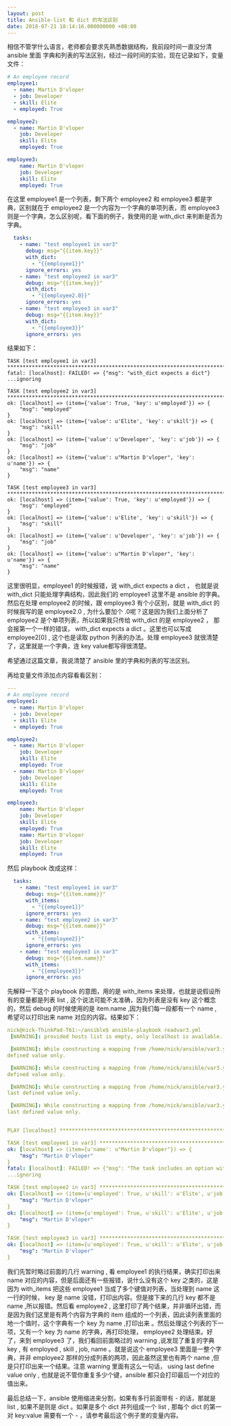 ```yaml
---
layout: post
title: Ansible-list 和 dict 的写法区别
date: 2018-07-21 18:14:16.000000000 +08:00
---
```


相信不管学什么语言，老师都会要求先熟悉数据结构，我前段时间一直没分清 ansible 里面 字典和列表的写法区别，经过一段时间的实验，现在记录如下，变量文件：

```yaml
# An employee record
employee1:
  - name: Martin D'vloper
  - job: Developer
  - skill: Elite
  - employed: True

employee2:
  - name: Martin D'vloper
    job: Developer
    skill: Elite
    employed: True

employee3:
    name: Martin D'vloper
    job: Developer
    skill: Elite
    employed: True
```

在这里 employee1 是一个列表，剩下两个 employee2 和 employee3 都是字典，区别就在于 employee2 是一个内容为一个字典的单项列表，而 employee3 则是一个字典，怎么区别呢，看下面的例子，我使用的是 with_dict 来判断是否为字典。

```yaml
  tasks:
    - name: "test employee1 in var3"
      debug: msg="{{item.key}}"
      with_dict:
        - "{{employee1}}"
      ignore_errors: yes
    - name: "test employee2 in var3"
      debug: msg="{{item.key}}"
      with_dict:
        - "{{employee2.0}}"
      ignore_errors: yes
    - name: "test employee3 in var3"
      debug: msg="{{item.key}}"
      with_dict:
        - "{{employee3}}"
      ignore_errors: yes
```

结果如下：

```
TASK [test employee1 in var3] **************************************************************************************************************
fatal: [localhost]: FAILED! => {"msg": "with_dict expects a dict"}
...ignoring

TASK [test employee2 in var3] **************************************************************************************************************
ok: [localhost] => (item={'value': True, 'key': u'employed'}) => {
    "msg": "employed"
}
ok: [localhost] => (item={'value': u'Elite', 'key': u'skill'}) => {
    "msg": "skill"
}
ok: [localhost] => (item={'value': u'Developer', 'key': u'job'}) => {
    "msg": "job"
}
ok: [localhost] => (item={'value': u"Martin D'vloper", 'key': u'name'}) => {
    "msg": "name"
}

TASK [test employee3 in var3] **************************************************************************************************************
ok: [localhost] => (item={'value': True, 'key': u'employed'}) => {
    "msg": "employed"
}
ok: [localhost] => (item={'value': u'Elite', 'key': u'skill'}) => {
    "msg": "skill"
}
ok: [localhost] => (item={'value': u'Developer', 'key': u'job'}) => {
    "msg": "job"
}
ok: [localhost] => (item={'value': u"Martin D'vloper", 'key': u'name'}) => {
    "msg": "name"
}
```

这里很明显，employee1 的时候报错，说 with_dict expects a dict ， 也就是说 with_dict 只能处理字典结构，因此我们的 employee1 这里不是 ansible 的字典。然后在处理 employee2 的时候，跟 employee3 有个小区别，就是 with_dict 的时候我写的是 employee2.0 , 为什么要加个 .0呢？这是因为我们上面分析了 employee2 是个单项列表，所以如果我只传给 with_dict 的是 employee2 ， 那会报第一个一样的错误， with_dict expects a dict 。这里也可以写成 employee2[0] , 这个也是读取 python 列表的办法。处理 employee3 就很清楚了，这里就是一个字典，连 key value都写得很清楚。

希望通过这篇文章，我说清楚了 ansible 里的字典和列表的写法区别。

再给变量文件添加点内容看看区别：

```yaml
---
# An employee record
employee1:
  - name: Martin D'vloper
  - job: Developer
  - skill: Elite
  - employed: True

employee2:
  - name: Martin D'vloper
    job: Developer
    skill: Elite
    employed: True
  - name: Martin D'vloper
    job: Developer
    skill: Elite
    employed: True

employee3:
    name: Martin D'vloper
    job: Developer
    skill: Elite
    employed: True
    name: Martin D'vloper
    job: Developer
    skill: Elite
    employed: True
```

然后 playbook 改成这样：

```yaml
  tasks:
    - name: "test employee1 in var3"
      debug: msg="{{item.name}}"
      with_items:
        - "{{employee1}}"
      ignore_errors: yes
    - name: "test employee2 in var3"
      debug: msg="{{item.name}}"
      with_items:
        - "{{employee2}}"
      ignore_errors: yes
    - name: "test employee3 in var3"
      debug: msg="{{item.name}}"
      with_items:
        - "{{employee3}}"
      ignore_errors: yes
```

先解释一下这个 playbook 的意图，用的是 with_items 来处理，也就是说假设所有的变量都是列表 list , 这个说法可能不太准确，因为列表是没有 key 这个概念的，然后 debug 的时候使用的是 item.name ,因为我们每一段都有一个 name , 希望可以打印出来 name 对应的内容。结果如下：

```yaml
nick@nick-ThinkPad-T61:~/ansible$ ansible-playbook readvar3.yml
 [WARNING]: provided hosts list is empty, only localhost is available. Note that the implicit localhost does not match 'all'

 [WARNING]: While constructing a mapping from /home/nick/ansible/var3.yml, line 20, column 5, found a duplicate dict key (name). Using last
defined value only.

 [WARNING]: While constructing a mapping from /home/nick/ansible/var3.yml, line 20, column 5, found a duplicate dict key (job). Using last
defined value only.

 [WARNING]: While constructing a mapping from /home/nick/ansible/var3.yml, line 20, column 5, found a duplicate dict key (skill). Using
last defined value only.

 [WARNING]: While constructing a mapping from /home/nick/ansible/var3.yml, line 20, column 5, found a duplicate dict key (employed). Using
last defined value only.


PLAY [localhost] ***************************************************************************************************************************

TASK [test employee1 in var3] **************************************************************************************************************
ok: [localhost] => (item={u'name': u"Martin D'vloper"}) => {
    "msg": "Martin D'vloper"
}
fatal: [localhost]: FAILED! => {"msg": "The task includes an option with an undefined variable. The error was: 'dict object' has no attribute 'name'\n\nThe error appears to have been in '/home/nick/ansible/readvar3.yml': line 8, column 7, but may\nbe elsewhere in the file depending on the exact syntax problem.\n\nThe offending line appears to be:\n\n  tasks:\n    - name: \"test employee1 in var3\"\n      ^ here\n"}
...ignoring

TASK [test employee2 in var3] **************************************************************************************************************
ok: [localhost] => (item={u'employed': True, u'skill': u'Elite', u'job': u'Developer', u'name': u"Martin D'vloper"}) => {
    "msg": "Martin D'vloper"
}
ok: [localhost] => (item={u'employed': True, u'skill': u'Elite', u'job': u'Developer', u'name': u"Martin D'vloper"}) => {
    "msg": "Martin D'vloper"
}

TASK [test employee3 in var3] **************************************************************************************************************
ok: [localhost] => (item={u'employed': True, u'skill': u'Elite', u'job': u'Developer', u'name': u"Martin D'vloper"}) => {
    "msg": "Martin D'vloper"
}
```

我们先暂时略过前面的几行 warning , 看 employee1 的执行结果，确实打印出来 name 对应的内容，但是后面还有一些报错，说什么没有这个 key 之类的，这是因为 with_items 把这些 employee1 当成了多个键值对列表，当处理到 name 这一行的时候， key 是 name 没错，打印出内容。但是接下来的几行 key 都不是 name ,所以报错。然后看 employee2 , 这里打印了两个结果，并非循环出错，而是因为我们这里是有两个内容为字典的 item 组成的一个列表，因此读列表里面的地一个值时，这个字典有一个 key 为 name ,打印出来 。然后处理这个列表的下一项，又有一个 key 为 name  的字典，再打印处理， employee2 处理结束。好了，来到 employee3 了，我们看回前面略过的 warning ,说发现了重复的字典 key , 有 employed , skill , job, name 。就是说这个 employee3 里面是一整个字典，并非 employee2 那样的分成列表的两项，因此虽然这里也有两个 name ,但是只打印出来一个结果。注意 warning  里面有这么一句话， using last define value only , 也就是说不管你重复多少个键，ansible 都只会打印最后一个对应的值出来。

最后总结一下，ansible 使用缩进来分割，如果有多行前面带有 - 的话，那就是 list , 如果不是则是 dict 。如果是多个 dict 并列组成一个 list , 那每个 dict 的第一对 key:value 需要有一个 - ，请参考最后这个例子里的变量内容。